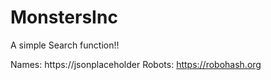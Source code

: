 # MonstersInc
A simple Search function!!

Names:  https://jsonplaceholder
Robots: https://robohash.org
